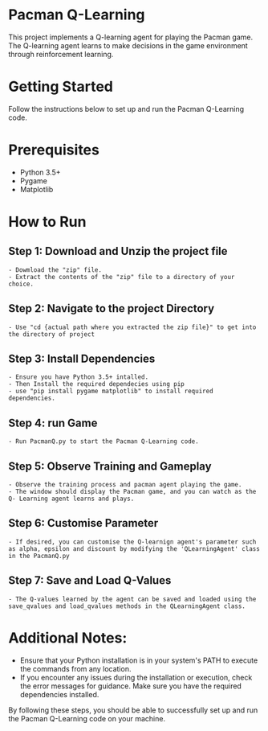 # Pacman Q-Learning

This project implements a Q-learning agent for playing the Pacman game. The Q-learning agent learns to make decisions in the game environment through reinforcement learning.

# Getting Started

Follow the instructions below to set up and run the Pacman Q-Learning code.

# Prerequisites

- Python 3.5+
- Pygame
- Matplotlib

# How to Run
 ## Step 1: Download and Unzip the project file
    - Dowmload the "zip" file.
    - Extract the contents of the "zip" file to a directory of your choice.

 ## Step 2: Navigate to the project Directory
    - Use "cd {actual path where you extracted the zip file}" to get into the directory of project 

 ## Step 3: Install Dependencies 
    - Ensure you have Python 3.5+ intalled.
    - Then Install the required dependecies using pip 
    - use "pip install pygame matplotlib" to install required dependencies.

 ## Step 4: run Game
    - Run PacmanQ.py to start the Pacman Q-Learning code.

 ## Step 5: Observe Training and Gameplay
    - Observe the training process and pacman agent playing the game.
    - The window should display the Pacman game, and you can watch as the Q- Learning agent learns and plays.

 ## Step 6: Customise Parameter
    - If desired, you can customise the Q-learnign agent's parameter such as alpha, epsilon and discount by modifying the 'QLearningAgent' class in the PacmanQ.py

 ## Step 7: Save and Load Q-Values
    - The Q-values learned by the agent can be saved and loaded using the save_qvalues and load_qvalues methods in the QLearningAgent class.
 
# Additional Notes: 
 - Ensure that your Python installation is in your system's PATH to execute the commands from any location.
 - If you encounter any issues during the installation or execution, check the error messages for guidance. Make sure you have the required dependencies installed.

By following these steps, you should be able to successfully set up and run the Pacman Q-Learning code on your machine.

   



